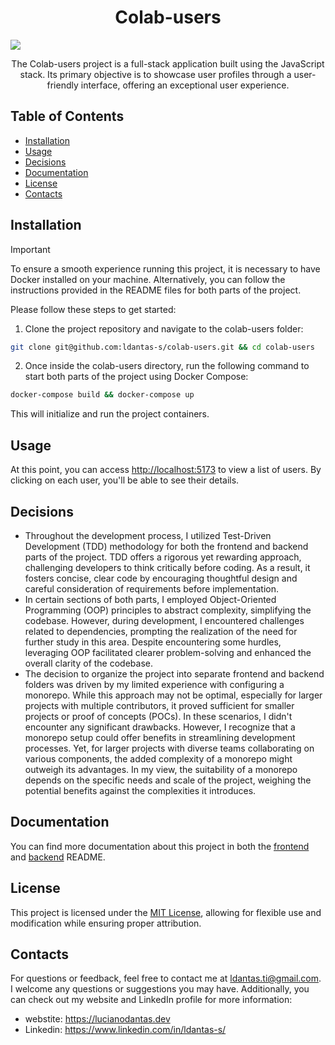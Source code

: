 <h1 align="center">Colab-users</h1>

<img src="https://i.pinimg.com/originals/ca/65/68/ca6568d6be183fd2bdd37deff7de093b.jpg" />

<p align="center">The Colab-users project is a full-stack application built using the JavaScript stack. Its primary objective is to showcase user profiles through a user-friendly interface, offering an exceptional user experience.</p>

## Table of Contents

- [Installation](#installation)
- [Usage](#usage)
- [Decisions](#decisions)
- [Documentation](#documentation)
- [License](#license)
- [Contacts](#contacts)

## Installation

> [!IMPORTANT]
> To ensure a smooth experience running this project, it is necessary to have Docker installed on your machine. Alternatively, you can follow the instructions provided in the README files for both parts of the project.

Please follow these steps to get started:

1. Clone the project repository and navigate to the colab-users folder:

```bash
git clone git@github.com:ldantas-s/colab-users.git && cd colab-users
```

2. Once inside the colab-users directory, run the following command to start both parts of the project using Docker Compose:

```bash
docker-compose build && docker-compose up
```

This will initialize and run the project containers.

## Usage

At this point, you can access <http://localhost:5173> to view a list of users. By clicking on each user, you'll be able to see their details.

## Decisions

- Throughout the development process, I utilized Test-Driven Development (TDD) methodology for both the frontend and backend parts of the project. TDD offers a rigorous yet rewarding approach, challenging developers to think critically before coding. As a result, it fosters concise, clear code by encouraging thoughtful design and careful consideration of requirements before implementation.
- In certain sections of both parts, I employed Object-Oriented Programming (OOP) principles to abstract complexity, simplifying the codebase. However, during development, I encountered challenges related to dependencies, prompting the realization of the need for further study in this area. Despite encountering some hurdles, leveraging OOP facilitated clearer problem-solving and enhanced the overall clarity of the codebase.
- The decision to organize the project into separate frontend and backend folders was driven by my limited experience with configuring a monorepo. While this approach may not be optimal, especially for larger projects with multiple contributors, it proved sufficient for smaller projects or proof of concepts (POCs). In these scenarios, I didn't encounter any significant drawbacks. However, I recognize that a monorepo setup could offer benefits in streamlining development processes. Yet, for larger projects with diverse teams collaborating on various components, the added complexity of a monorepo might outweigh its advantages. In my view, the suitability of a monorepo depends on the specific needs and scale of the project, weighing the potential benefits against the complexities it introduces.

## Documentation

You can find more documentation about this project in both the [frontend](/frontend/README.md) and [backend](/backend/README.md) README.

## License

This project is licensed under the [MIT License](/LICENSE), allowing for flexible use and modification while ensuring proper attribution.

## Contacts

For questions or feedback, feel free to contact me at <ldantas.ti@gmail.com>. I welcome any questions or suggestions you may have. Additionally, you can check out my website and LinkedIn profile for more information:

- webstite: <https://lucianodantas.dev>
- Linkedin: <https://www.linkedin.com/in/ldantas-s/>
